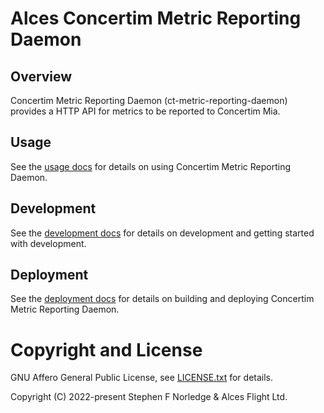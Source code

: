# Alces Concertim Metric Reporting Daemon

## Overview

Concertim Metric Reporting Daemon (ct-metric-reporting-daemon) provides a HTTP
API for metrics to be reported to Concertim Mia.

## Usage

See the [usage docs](docs/usage.md) for details on using Concertim Metric
Reporting Daemon.

## Development

See the [development docs](docs/DEVELOPMENT.md) for details on development and
getting started with development.

## Deployment

See the [deployment docs](docs/DEPLOYMENT.md) for details on building and
deploying Concertim Metric Reporting Daemon.

# Copyright and License

GNU Affero General Public License, see [LICENSE.txt](LICENSE.txt) for details.

Copyright (C) 2022-present Stephen F Norledge & Alces Flight Ltd.
